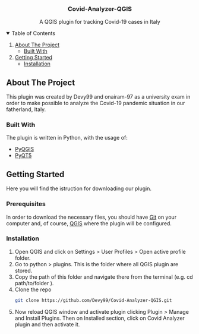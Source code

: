 <h3 align="center">Covid-Analyzer-QGIS</h3>

  <p align="center">
    A QGIS plugin for tracking Covid-19 cases in Italy
  </p>


<!-- TABLE OF CONTENTS -->
<details open="open">
  <summary>Table of Contents</summary>
  <ol>
    <li>
      <a href="#about-the-project">About The Project</a>
      <ul>
        <li><a href="#built-with">Built With</a></li>
      </ul>
    </li>
    <li>
      <a href="#getting-started">Getting Started</a>
      <ul>
        <li><a href="#installation">Installation</a></li>
      </ul>
    </li>
  </ol>
</details>



<!-- ABOUT THE PROJECT -->
## About The Project

This plugin was created by Devy99 and onairam-97 as a university exam in order to make possible to analyze the Covid-19 pandemic situation in our fatherland, Italy.

### Built With

The plugin is written in Python, with the usage of:
* [PyQGIS](https://docs.qgis.org/3.16/en/docs/pyqgis_developer_cookbook/index.html)
* [PyQT5](https://www.riverbankcomputing.com/static/Docs/PyQt5/)


<!-- GETTING STARTED -->
## Getting Started

Here you will find the istruction for downloading our plugin.

### Prerequisites

In order to download the necessary files, you should have [Git](https://git-scm.com/) on your computer and, of course, [QGIS](https://www.qgis.org/en/site/) where the plugin will be configured.

### Installation

1. Open QGIS and click on Settings > User Profiles > Open active profile folder.
2. Go to python > plugins. This is the folder where all QGIS plugin are stored.
3. Copy the path of this folder and navigate there from the terminal (e.g. cd path/to/folder ).
4. Clone the repo
   ```sh
   git clone https://github.com/Devy99/Covid-Analyzer-QGIS.git
   ```
5. Now reload QGIS window and activate plugin clicking Plugin > Manage and Install Plugins. Then on Installed section, click on Covid Analyzer plugin and then activate it.